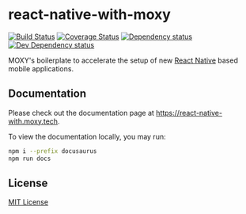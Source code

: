 # react-native-with-moxy

[![Build Status][build-status-image]][build-status-url] [![Coverage Status][codecov-image]][codecov-url] [![Dependency status][david-dm-image]][david-dm-url] [![Dev Dependency status][david-dm-dev-image]][david-dm-dev-url]

[build-status-url]:https://github.com/moxystudio/react-native-with-moxy/actions
[build-status-image]:https://img.shields.io/github/workflow/status/moxystudio/react-native-with-moxy/Node%20CI/master
[codecov-url]:https://codecov.io/gh/moxystudio/react-native-with-moxy
[codecov-image]:https://img.shields.io/codecov/c/github/moxystudio/react-native-with-moxy/master.svg
[david-dm-url]:https://david-dm.org/moxystudio/react-native-with-moxy
[david-dm-image]:https://img.shields.io/david/moxystudio/react-native-with-moxy.svg
[david-dm-dev-url]:https://david-dm.org/moxystudio/react-native-with-moxy?type=dev
[david-dm-dev-image]:https://img.shields.io/david/dev/moxystudio/react-native-with-moxy.svg

MOXY's boilerplate to accelerate the setup of new [React Native](https://reactnative.dev/) based mobile applications.

## Documentation

Please check out the documentation page at https://react-native-with.moxy.tech.

To view the documentation locally, you may run:

```bash
npm i --prefix docusaurus
npm run docs
```

## License

[MIT License](./LICENSE.md)

